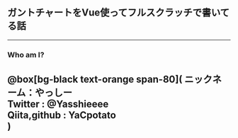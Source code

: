 ## ガントチャートをVue使ってフルスクラッチで書いてる話

---

### Who am I?
@box[bg-black text-orange span-80](
    ニックネーム：やっしー  
    Twitter : @Yasshieeee  
    Qiita,github : YaCpotato  
)
---